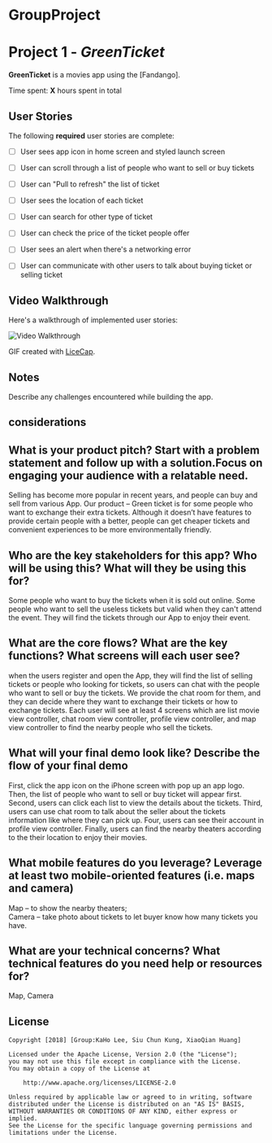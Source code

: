 # GroupProject
# Project 1 - *GreenTicket*

**GreenTicket** is a movies app using the [Fandango].

Time spent: **X** hours spent in total

## User Stories

The following **required** user stories are complete:

- [ ] User sees app icon in home screen and styled launch screen 
- [ ] User can scroll through a list of people who want to sell or buy tickets
- [ ] User can "Pull to refresh" the list of ticket
- [ ] User sees the location of each ticket
- [ ] User can search for other type of ticket 
- [ ] User can check the price of the ticket people offer 
- [ ] User sees an alert when there's a networking error 
- [ ] User can communicate with other users to talk about buying ticket or selling ticket



## Video Walkthrough

Here's a walkthrough of implemented user stories:

<img src='https://i.imgur.com/ozf1Fpv.png?.gif' title='Video Walkthrough' width='' alt='Video Walkthrough' />

GIF created with [LiceCap](http://www.cockos.com/licecap/).

## Notes

Describe any challenges encountered while building the app.

## considerations

  ## What is your product pitch? Start with a problem statement and follow up with a solution.Focus on engaging your audience with a relatable need.

Selling has become more popular in recent years, and people can buy and sell from various App. 
Our product – Green ticket is for some people who want to exchange their extra tickets. 
Although it doesn’t have features to provide certain people with a better, people can get cheaper 
tickets and convenient experiences to be more environmentally friendly. 

  ## Who are the key stakeholders for this app? Who will be using this? What will they be using this for?

Some people who want to buy the tickets when it is sold out online.
Some people who want to sell the useless tickets but valid when they can't attend the event.
They will find the tickets through our App to enjoy their event. 


  ## What are the core flows? What are the key functions? What screens will each user see?

when the users register and open the App, they will find the list of selling tickets or people who looking for tickets, 
so users can chat with the people who want to sell or buy the tickets. We provide the chat room for them, and they can 
decide where they want to exchange their tickets or how to exchange tickets. Each user will see at 
least 4 screens which are list movie view controller, chat room view controller, profile view controller, 
and map view controller to find the nearby people who sell the tickets. 

  ## What will your final demo look like? Describe the flow of your final demo

First, click the app icon on the iPhone screen with pop up an app logo. Then, the list of people who want to sell 
or buy ticket will appear first. Second, users can click each list to view the details about the tickets. 
Third, users can use chat room to talk about the seller about the tickets information like where they 
can pick up. Four, users can see their account in profile view controller. Finally, users can find the 
nearby theaters according to the their location to enjoy their movies. 

  ## What mobile features do you leverage? Leverage at least two mobile-oriented features (i.e. maps and camera)

Map – to show the nearby theaters;  
Camera – take photo about tickets to let buyer know how many tickets you have.

  ## What are your technical concerns? What technical features do you need help or resources for? 

Map, Camera

## License

    Copyright [2018] [Group:KaHo Lee, Siu Chun Kung, XiaoQian Huang]

    Licensed under the Apache License, Version 2.0 (the "License");
    you may not use this file except in compliance with the License.
    You may obtain a copy of the License at

        http://www.apache.org/licenses/LICENSE-2.0

    Unless required by applicable law or agreed to in writing, software
    distributed under the License is distributed on an "AS IS" BASIS,
    WITHOUT WARRANTIES OR CONDITIONS OF ANY KIND, either express or implied.
    See the License for the specific language governing permissions and
    limitations under the License.
